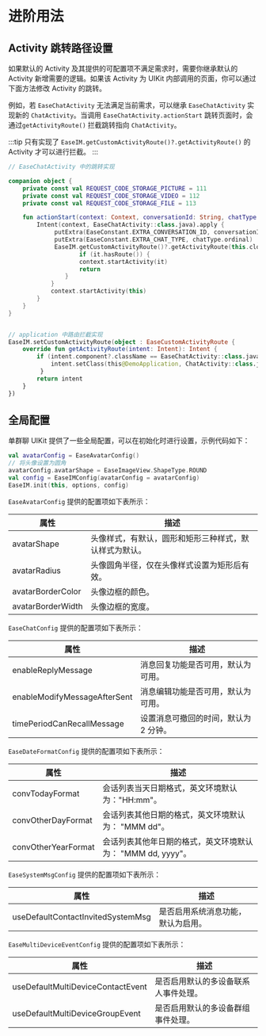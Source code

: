 # 进阶用法

<Toc />

## Activity 跳转路径设置 

如果默认的 Activity 及其提供的可配置项不满足需求时，需要你继承默认的 Activity 新增需要的逻辑。如果该 Activity 为 UIKit 内部调用的页面，你可以通过下面方法修改 Activity 的跳转。

例如，若 `EaseChatActivity` 无法满足当前需求，可以继承 `EaseChatActivity` 实现新的 `ChatActivity`。当调用 `EaseChatActivity.actionStart` 跳转页面时，会通过`getActivityRoute()` 拦截跳转指向 `ChatActivity`。

:::tip
只有实现了 `EaseIM.getCustomActivityRoute()?.getActivityRoute()` 的 Activity 才可以进行拦截。
:::

```kotlin
// EaseChatActivity 中的跳转实现

companion object {
    private const val REQUEST_CODE_STORAGE_PICTURE = 111
    private const val REQUEST_CODE_STORAGE_VIDEO = 112
    private const val REQUEST_CODE_STORAGE_FILE = 113

    fun actionStart(context: Context, conversationId: String, chatType: EaseChatType) {
        Intent(context, EaseChatActivity::class.java).apply {
             putExtra(EaseConstant.EXTRA_CONVERSATION_ID, conversationId)
             putExtra(EaseConstant.EXTRA_CHAT_TYPE, chatType.ordinal)
             EaseIM.getCustomActivityRoute()?.getActivityRoute(this.clone() as Intent)?.let {
                    if (it.hasRoute()) {
                    context.startActivity(it)
                    return
                }
            }
            context.startActivity(this)
        }
    }
}


// application 中路由拦截实现
EaseIM.setCustomActivityRoute(object : EaseCustomActivityRoute {
    override fun getActivityRoute(intent: Intent): Intent {
        if (intent.component?.className == EaseChatActivity::class.java.name) {
            intent.setClass(this@DemoApplication, ChatActivity::class.java)
         }
        return intent
    }
})
```

## 全局配置

单群聊 UIKit 提供了一些全局配置，可以在初始化时进行设置，示例代码如下：

```kotlin
val avatarConfig = EaseAvatarConfig()
// 将头像设置为圆角
avatarConfig.avatarShape = EaseImageView.ShapeType.ROUND
val config = EaseIMConfig(avatarConfig = avatarConfig)
EaseIM.init(this, options, config)
```

`EaseAvatarConfig` 提供的配置项如下表所示：

| 属性                                    | 描述                                                             |
| -------------------------------------- | ---------------------------------------------------------------- |
| avatarShape                            | 头像样式，有默认，圆形和矩形三种样式，默认样式为默认。                    |
| avatarRadius                           | 头像圆角半径，仅在头像样式设置为矩形后有效。                            |
| avatarBorderColor                      | 头像边框的颜色。                                                    |
| avatarBorderWidth                      | 头像边框的宽度。                                                    |

`EaseChatConfig` 提供的配置项如下表所示：

| 属性                                    | 描述                                                             |
| -------------------------------------- | ---------------------------------------------------------------- |
| enableReplyMessage                     | 消息回复功能是否可用，默认为可用。                                     |
| enableModifyMessageAfterSent           | 消息编辑功能是否可用，默认为可用。                                     |
| timePeriodCanRecallMessage             | 设置消息可撤回的时间，默认为 2 分钟。                                    |


`EaseDateFormatConfig` 提供的配置项如下表所示：

| 属性                                    | 描述                                                             |
| -------------------------------------- | ---------------------------------------------------------------- |
| convTodayFormat                       | 会话列表当天日期格式，英文环境默认为："HH:mm"。                            |
| convOtherDayFormat                    | 会话列表其他日期的格式，英文环境默认为： "MMM dd"。                        |
| convOtherYearFormat                   | 会话列表其他年日期的格式，英文环境默认为： "MMM dd, yyyy"。                |


`EaseSystemMsgConfig` 提供的配置项如下表所示：

| 属性                                    | 描述                                                             |
| -------------------------------------- | ---------------------------------------------------------------- |
| useDefaultContactInvitedSystemMsg      | 是否启用系统消息功能，默认为启用。                                       |


`EaseMultiDeviceEventConfig` 提供的配置项如下表所示：

| 属性                                   | 描述               |
|--------------------------------------|-------------------|
| useDefaultMultiDeviceContactEvent    | 是否启用默认的多设备联系人事件处理。 |
| useDefaultMultiDeviceGroupEvent      | 是否启用默认的多设备群组事件处理。  |

